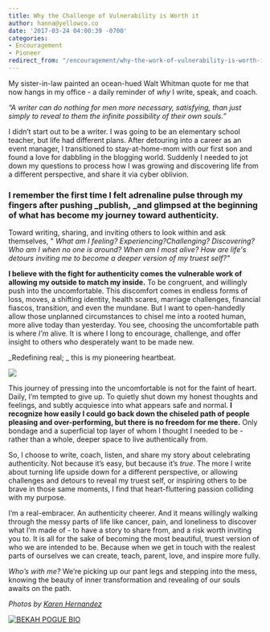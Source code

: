 ```yaml
---
title: Why the Challenge of Vulnerability is Worth it
author: hanna@yellowco.co
date: '2017-03-24 04:00:39 -0700'
categories:
- Encouragement
- Pioneer
redirect_from: "/encouragement/why-the-work-of-vulnerability-is-worth-it/"
---
```


My sister-in-law painted an ocean-hued Walt Whitman quote for me that now hangs in my office - a daily reminder of _why_ I write, speak, and coach.

_“A writer can do nothing for men more necessary, satisfying, than just simply to reveal to them the infinite possibility of their own souls.”_

I didn’t start out to be a writer. I was going to be an elementary school teacher, but life had different plans. After detouring into a career as an event manager, I transitioned to stay-at-home-mom with our first son and found a love for dabbling in the blogging world. Suddenly I needed to jot down my questions to process how I was growing and discovering life from a different perspective, and share it via cyber oblivion.

### **I remember the first time I felt adrenaline pulse through my fingers after pushing _publish, _and glimpsed at the beginning of what has become my journey toward authenticity.**

Toward writing, sharing, and inviting others to look within and ask themselves, " _What am I feeling? Experiencing?Challenging? Discovering? Who am I when no one is around? When am I most alive? How are life's detours inviting me to become a deeper version of my truest self?"_

**I believe with the fight for authenticity comes the vulnerable work of allowing my outside to match my inside.** To be congruent, and willingly push into the uncomfortable. This discomfort comes in endless forms of loss, moves, a shifting identity, health scares, marriage challenges, financial fiascos, transition, and even the mundane. But I want to open-handedly allow those unplanned circumstances to chisel me into a rooted human, more alive today than yesterday. You see, choosing the uncomfortable path is where _I’m_ alive. It is where I long to encourage, challenge, and offer insight to others who desperately want to be made new.

_Redefining real; _ this is my pioneering heartbeat.

![](http://yellowco.co/wp-content/uploads/2017/03/MG_0298.jpg)

This journey of pressing into the uncomfortable is not for the faint of heart. Daily, I’m tempted to give up. To quietly shut down my honest thoughts and feelings, and subtly acquiesce into what appears safe and normal. **I recognize how easily I could go back down the chiseled path of people pleasing and over-performing, but there is no freedom for me there.** Only bondage and a superficial top layer of whom I thought I needed to be - rather than a whole, deeper space to live authentically from.

So, I choose to write, coach, listen, and share my story about celebrating authenticity. Not because it’s easy, but because it’s _true_. The more I write about turning life upside down for a different perspective, or allowing challenges and detours to reveal my truest self, or inspiring others to be brave in those same moments, I find that heart-fluttering passion colliding with my purpose.

I’m a real-embracer. An authenticity cheerer. And it means willingly walking through the messy parts of life like cancer, pain, and loneliness to discover what I’m made of - to have a story to share from, and a risk worth inviting you to. It is all for the sake of becoming the most beautiful, truest version of who we are intended to be. Because when we get in touch with the realest parts of ourselves we can create, teach, parent, love, and inspire more fully.

_Who’s with me?_ We’re picking up our pant legs and stepping into the mess, knowing the beauty of inner transformation and revealing of our souls awaits on the path.

_Photos by [Karen Hernandez](http://karenmarieco.com/)_

[![BEKAH POGUE BIO](http://yellowco.co/wp-content/uploads/2017/03/BEKAHPOGUE.jpg)](http://www.upcycledjane.com/)

